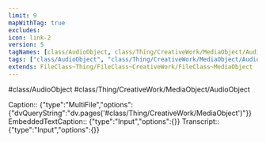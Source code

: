```yaml
---
limit: 9
mapWithTag: true
excludes:
icon: link-2
version: 5
tagNames: [class/AudioObject, class/Thing/CreativeWork/MediaObject/AudioObject, schema-org/AudioObject]
tags: ["class/AudioObject", "class/Thing/CreativeWork/MediaObject/AudioObject"]
extends: FileClass~Thing/FileClass~CreativeWork/FileClass~MediaObject
---
```


#class/AudioObject
#class/Thing/CreativeWork/MediaObject/AudioObject

Caption:: {"type":"MultiFile","options":{"dvQueryString":"dv.pages('#class/Thing/CreativeWork/MediaObject')"}}
EmbeddedTextCaption:: {"type":"Input","options":{}}
Transcript:: {"type":"Input","options":{}}
